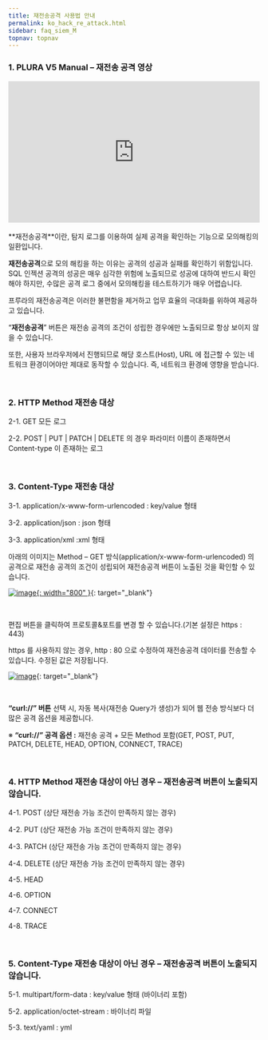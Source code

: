 ```yaml
---
title: 재전송공격 사용법 안내 
permalink: ko_hack_re_attack.html
sidebar: faq_siem_M
topnav: topnav
---
```


### 1. PLURA V5 Manual – 재전송 공격 영상

<style>.embed-container { position: relative; padding-bottom: 56.25%; height: 0; overflow: hidden; max-width: 100%; } .embed-container iframe, .embed-container object, .embed-container embed { position: absolute; top: 0; left: 0; width: 100%; height: 100%; }</style><div class='embed-container'><iframe src='https://www.youtube.com/embed/_ICFu8Rg5h0' frameborder='0' allowfullscreen></iframe></div>

<br />
**재전송공격**이란, 탐지 로그를 이용하여 실제 공격을 확인하는 기능으로 모의해킹의 일환입니다.

**재전송공격**으로 모의 해킹을 하는 이유는 공격의 성공과 실패를 확인하기 위함입니다.
SQL 인젝션 공격의 성공은 매우 심각한 위험에 노출되므로 성공에 대하여 반드시 확인해야 하지만,
수많은 공격 로그 중에서 모의해킹을 테스트하기가 매우 어렵습니다.

프루라의 재전송공격은 이러한 불편함을 제거하고 업무 효율의 극대화를 위하여 제공하고 있습니다.

“**재전송공격**” 버튼은 재전송 공격의 조건이 성립한 경우에만 노출되므로 항상 보이지 않을 수 있습니다.

또한, 사용자 브라우저에서 진행되므로 해당 호스트(Host), URL 에 접근할 수 있는 네트워크 환경이어야만 제대로 동작할 수 있습니다. 즉, 네트워크 환경에 영향을 받습니다.

<br />

### 2. HTTP Method 재전송 대상

2-1. GET 모든 로그

2-2.
POST | PUT | PATCH | DELETE 의 경우 파라미터 이름이 존재하면서 Content-type 이 존재하는 로그

<br />

### 3. Content-Type 재전송 대상

3-1. application/x-www-form-urlencoded : key/value 형태

3-2. application/json : json 형태

3-3. application/xml :xml 형태

아래의 이미지는 Method – GET 방식(application/x-www-form-urlencoded) 의 공격으로 재전송 공격의 조건이 성립되어 재전송공격 버튼이 노출된 것을 확인할 수 있습니다.

 [![image](/docs/images/Additianal/hack/1.png){: width="800" }](/docs/images/Additianal/aws/1.png){: target="_blank"}

<br />

편집 버튼을 클릭하여 프로토콜&포트를 변경 할 수 있습니다.(기본 설정은 https : 443)

https 를 사용하지 않는 경우, http : 80 으로 수정하여 재전송공격 데이터를 전송할 수 있습니다.
수정된 값은 저장됩니다.

 [![image](/docs/images/Additianal/hack/2.png)](/docs/images/Additianal/aws/2.png){: target="_blank"}
 
 <br />

**“curl://” 버튼** 선택 시, 자동 복사(재전송 Query가 생성)가 되어 웹 전송 방식보다 더 많은 공격 옵션을 제공합니다.

※ **“curl://” 공격 옵션 :** 재전송 공격 + 모든 Method 포함(GET, POST, PUT, PATCH, DELETE, HEAD, OPTION, CONNECT, TRACE)

<br />

### 4. HTTP Method 재전송 대상이 아닌 경우 – 재전송공격 버튼이 노출되지 않습니다.

4-1. POST (상단 재전송 가능 조건이 만족하지 않는 경우)

4-2. PUT (상단 재전송 가능 조건이 만족하지 않는 경우)

4-3. PATCH (상단 재전송 가능 조건이 만족하지 않는 경우)

4-4. DELETE (상단 재전송 가능 조건이 만족하지 않는 경우)

4-5. HEAD

4-6. OPTION

4-7. CONNECT

4-8. TRACE

<br />

### 5. Content-Type 재전송 대상이 아닌 경우 – 재전송공격 버튼이 노출되지 않습니다.

5-1. multipart/form-data : key/value 형태 (바이너리 포함)

5-2. application/octet-stream : 바이너리 파일

5-3. text/yaml : yml
